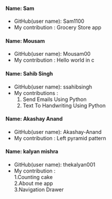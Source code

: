#### Name: Sam
 - GitHub(user name): Sam1100
 - My contribution : Grocery Store app

#### Name: Mousam
 - GitHub(user name): Mousam00
 - My contribution : Hello world in c

#### Name: Sahib Singh
 - GitHub(user name): ssahibsingh
 - My contributions : <br>
    1. Send Emails Using Python <br>
    2. Text To Handwriting Using Python 
    

#### Name: Akashay Anand
 - GitHub(user name): Akashay-Anand
 - My contribution : Left pyramid pattern


#### Name: kalyan mishra
 - GitHub(user name): thekalyan001
 - My contribution :<br>
   1.Counting cake <br>
   2.About me app <br>
   3.Navigation Drawer
